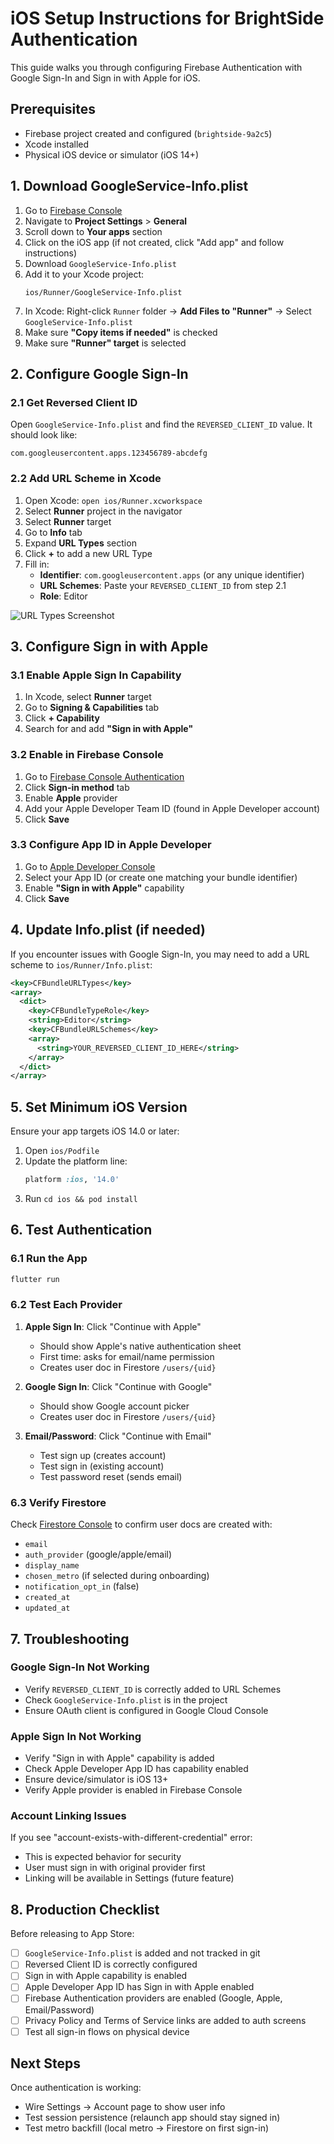 # iOS Setup Instructions for BrightSide Authentication

This guide walks you through configuring Firebase Authentication with Google Sign-In and Sign in with Apple for iOS.

## Prerequisites

- Firebase project created and configured (`brightside-9a2c5`)
- Xcode installed
- Physical iOS device or simulator (iOS 14+)

## 1. Download GoogleService-Info.plist

1. Go to [Firebase Console](https://console.firebase.google.com/project/brightside-9a2c5/settings/general/)
2. Navigate to **Project Settings** > **General**
3. Scroll down to **Your apps** section
4. Click on the iOS app (if not created, click "Add app" and follow instructions)
5. Download `GoogleService-Info.plist`
6. Add it to your Xcode project:
   ```
   ios/Runner/GoogleService-Info.plist
   ```
7. In Xcode: Right-click `Runner` folder → **Add Files to "Runner"** → Select `GoogleService-Info.plist`
8. Make sure **"Copy items if needed"** is checked
9. Make sure **"Runner" target** is selected

## 2. Configure Google Sign-In

### 2.1 Get Reversed Client ID

Open `GoogleService-Info.plist` and find the `REVERSED_CLIENT_ID` value. It should look like:
```
com.googleusercontent.apps.123456789-abcdefg
```

### 2.2 Add URL Scheme in Xcode

1. Open Xcode: `open ios/Runner.xcworkspace`
2. Select **Runner** project in the navigator
3. Select **Runner** target
4. Go to **Info** tab
5. Expand **URL Types** section
6. Click **+** to add a new URL Type
7. Fill in:
   - **Identifier**: `com.googleusercontent.apps` (or any unique identifier)
   - **URL Schemes**: Paste your `REVERSED_CLIENT_ID` from step 2.1
   - **Role**: Editor

![URL Types Screenshot](https://firebase.google.com/docs/auth/images/ios-url-scheme.png)

## 3. Configure Sign in with Apple

### 3.1 Enable Apple Sign In Capability

1. In Xcode, select **Runner** target
2. Go to **Signing & Capabilities** tab
3. Click **+ Capability**
4. Search for and add **"Sign in with Apple"**

### 3.2 Enable in Firebase Console

1. Go to [Firebase Console Authentication](https://console.firebase.google.com/project/brightside-9a2c5/authentication/providers)
2. Click **Sign-in method** tab
3. Enable **Apple** provider
4. Add your Apple Developer Team ID (found in Apple Developer account)
5. Click **Save**

### 3.3 Configure App ID in Apple Developer

1. Go to [Apple Developer Console](https://developer.apple.com/account/resources/identifiers/list)
2. Select your App ID (or create one matching your bundle identifier)
3. Enable **"Sign in with Apple"** capability
4. Click **Save**

## 4. Update Info.plist (if needed)

If you encounter issues with Google Sign-In, you may need to add a URL scheme to `ios/Runner/Info.plist`:

```xml
<key>CFBundleURLTypes</key>
<array>
  <dict>
    <key>CFBundleTypeRole</key>
    <string>Editor</string>
    <key>CFBundleURLSchemes</key>
    <array>
      <string>YOUR_REVERSED_CLIENT_ID_HERE</string>
    </array>
  </dict>
</array>
```

## 5. Set Minimum iOS Version

Ensure your app targets iOS 14.0 or later:

1. Open `ios/Podfile`
2. Update the platform line:
   ```ruby
   platform :ios, '14.0'
   ```
3. Run `cd ios && pod install`

## 6. Test Authentication

### 6.1 Run the App

```bash
flutter run
```

### 6.2 Test Each Provider

1. **Apple Sign In**: Click "Continue with Apple"
   - Should show Apple's native authentication sheet
   - First time: asks for email/name permission
   - Creates user doc in Firestore `/users/{uid}`

2. **Google Sign In**: Click "Continue with Google"
   - Should show Google account picker
   - Creates user doc in Firestore `/users/{uid}`

3. **Email/Password**: Click "Continue with Email"
   - Test sign up (creates account)
   - Test sign in (existing account)
   - Test password reset (sends email)

### 6.3 Verify Firestore

Check [Firestore Console](https://console.firebase.google.com/project/brightside-9a2c5/firestore/data/~2Fusers~2F) to confirm user docs are created with:
- `email`
- `auth_provider` (google/apple/email)
- `display_name`
- `chosen_metro` (if selected during onboarding)
- `notification_opt_in` (false)
- `created_at`
- `updated_at`

## 7. Troubleshooting

### Google Sign-In Not Working

- Verify `REVERSED_CLIENT_ID` is correctly added to URL Schemes
- Check `GoogleService-Info.plist` is in the project
- Ensure OAuth client is configured in Google Cloud Console

### Apple Sign In Not Working

- Verify "Sign in with Apple" capability is added
- Check Apple Developer App ID has capability enabled
- Ensure device/simulator is iOS 13+
- Verify Apple provider is enabled in Firebase Console

### Account Linking Issues

If you see "account-exists-with-different-credential" error:
- This is expected behavior for security
- User must sign in with original provider first
- Linking will be available in Settings (future feature)

## 8. Production Checklist

Before releasing to App Store:

- [ ] `GoogleService-Info.plist` is added and not tracked in git
- [ ] Reversed Client ID is correctly configured
- [ ] Sign in with Apple capability is enabled
- [ ] Apple Developer App ID has Sign in with Apple enabled
- [ ] Firebase Authentication providers are enabled (Google, Apple, Email/Password)
- [ ] Privacy Policy and Terms of Service links are added to auth screens
- [ ] Test all sign-in flows on physical device

## Next Steps

Once authentication is working:
- Wire Settings → Account page to show user info
- Test session persistence (relaunch app should stay signed in)
- Test metro backfill (local metro → Firestore on first sign-in)
